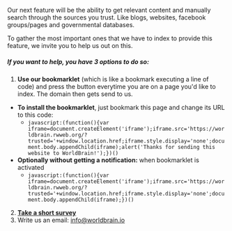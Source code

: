 Our next feature will be the ability to get relevant content and manually search through the sources you trust. Like blogs, websites, facebook groups/pages and governmental databases. 

To gather the most important ones that we have to index to provide this feature, we invite you to help us out on this. 

##### If you want to help, you have 3 options to do so:

 1. **Use our bookmarklet** (which is like a bookmark executing a line of code) and press the button everytime you are on a page you'd like to index. The domain then gets send to us. 
  - **To install the bookmarklet**, just bookmark this page and change its URL to this code:
    - `javascript:(function(){var iframe=document.createElement('iframe');iframe.src='https://worldbrain.rwweb.org/?trusted='+window.location.href;iframe.style.display='none';document.body.appendChild(iframe);alert('Thanks for sending this website to WorldBrain!');})()`
  - **Optionally without getting a notification:** when bookmarklet is activated
    - `javascript:(function(){var iframe=document.createElement('iframe');iframe.src='https://worldbrain.rwweb.org/?trusted='+window.location.href;iframe.style.display='none';document.body.appendChild(iframe);})()`
 2. **[Take a short survey](https://docs.google.com/forms/u/0/d/1wHVCylCZ2rQjP4GPE0hxZEklNh23X78XimERX_-NyvI/edit)**
 3. Write us an email: [info@worldbrain.io](mailto:info@worldbrain.io)
  
